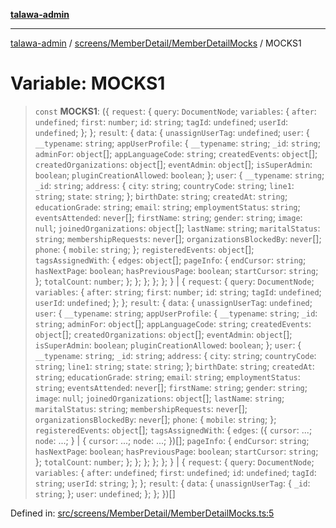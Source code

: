 [**talawa-admin**](../../../../README.md)

***

[talawa-admin](../../../../modules.md) / [screens/MemberDetail/MemberDetailMocks](../README.md) / MOCKS1

# Variable: MOCKS1

> `const` **MOCKS1**: (\{ `request`: \{ `query`: `DocumentNode`; `variables`: \{ `after`: `undefined`; `first`: `number`; `id`: `string`; `tagId`: `undefined`; `userId`: `undefined`; \}; \}; `result`: \{ `data`: \{ `unassignUserTag`: `undefined`; `user`: \{ `__typename`: `string`; `appUserProfile`: \{ `__typename`: `string`; `_id`: `string`; `adminFor`: `object`[]; `appLanguageCode`: `string`; `createdEvents`: `object`[]; `createdOrganizations`: `object`[]; `eventAdmin`: `object`[]; `isSuperAdmin`: `boolean`; `pluginCreationAllowed`: `boolean`; \}; `user`: \{ `__typename`: `string`; `_id`: `string`; `address`: \{ `city`: `string`; `countryCode`: `string`; `line1`: `string`; `state`: `string`; \}; `birthDate`: `string`; `createdAt`: `string`; `educationGrade`: `string`; `email`: `string`; `employmentStatus`: `string`; `eventsAttended`: `never`[]; `firstName`: `string`; `gender`: `string`; `image`: `null`; `joinedOrganizations`: `object`[]; `lastName`: `string`; `maritalStatus`: `string`; `membershipRequests`: `never`[]; `organizationsBlockedBy`: `never`[]; `phone`: \{ `mobile`: `string`; \}; `registeredEvents`: `object`[]; `tagsAssignedWith`: \{ `edges`: `object`[]; `pageInfo`: \{ `endCursor`: `string`; `hasNextPage`: `boolean`; `hasPreviousPage`: `boolean`; `startCursor`: `string`; \}; `totalCount`: `number`; \}; \}; \}; \}; \}; \} \| \{ `request`: \{ `query`: `DocumentNode`; `variables`: \{ `after`: `string`; `first`: `number`; `id`: `string`; `tagId`: `undefined`; `userId`: `undefined`; \}; \}; `result`: \{ `data`: \{ `unassignUserTag`: `undefined`; `user`: \{ `__typename`: `string`; `appUserProfile`: \{ `__typename`: `string`; `_id`: `string`; `adminFor`: `object`[]; `appLanguageCode`: `string`; `createdEvents`: `object`[]; `createdOrganizations`: `object`[]; `eventAdmin`: `object`[]; `isSuperAdmin`: `boolean`; `pluginCreationAllowed`: `boolean`; \}; `user`: \{ `__typename`: `string`; `_id`: `string`; `address`: \{ `city`: `string`; `countryCode`: `string`; `line1`: `string`; `state`: `string`; \}; `birthDate`: `string`; `createdAt`: `string`; `educationGrade`: `string`; `email`: `string`; `employmentStatus`: `string`; `eventsAttended`: `never`[]; `firstName`: `string`; `gender`: `string`; `image`: `null`; `joinedOrganizations`: `object`[]; `lastName`: `string`; `maritalStatus`: `string`; `membershipRequests`: `never`[]; `organizationsBlockedBy`: `never`[]; `phone`: \{ `mobile`: `string`; \}; `registeredEvents`: `object`[]; `tagsAssignedWith`: \{ `edges`: (\{ `cursor`: ...; `node`: ...; \} \| \{ `cursor`: ...; `node`: ...; \})[]; `pageInfo`: \{ `endCursor`: `string`; `hasNextPage`: `boolean`; `hasPreviousPage`: `boolean`; `startCursor`: `string`; \}; `totalCount`: `number`; \}; \}; \}; \}; \}; \} \| \{ `request`: \{ `query`: `DocumentNode`; `variables`: \{ `after`: `undefined`; `first`: `undefined`; `id`: `undefined`; `tagId`: `string`; `userId`: `string`; \}; \}; `result`: \{ `data`: \{ `unassignUserTag`: \{ `_id`: `string`; \}; `user`: `undefined`; \}; \}; \})[]

Defined in: [src/screens/MemberDetail/MemberDetailMocks.ts:5](https://github.com/bint-Eve/talawa-admin/blob/16ddeb98e6868a55bca282e700a8f4212d222c01/src/screens/MemberDetail/MemberDetailMocks.ts#L5)
